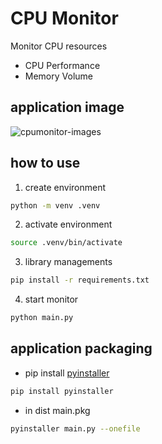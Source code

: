 # CPU Monitor
Monitor CPU resources

* CPU Performance
* Memory Volume

## application image

![cpumonitor-images](https://user-images.githubusercontent.com/55035595/150790159-34fbfbbe-d233-4cdd-9f6b-28209534ef38.png)

## how to use

1. create environment
```bash
python -m venv .venv
```

2. activate environment
```bash
source .venv/bin/activate
```

3. library managements
```bash
pip install -r requirements.txt
```

4. start monitor
```bash
python main.py
```

## application packaging

* pip install [pyinstaller](https://github.com/pyinstaller/pyinstaller/blob/fcff15e6e7ab6fad135c584c2b6cc5e0f7809319/doc/index.rst)
```bash
pip install pyinstaller
```
* in dist main.pkg
```bash
pyinstaller main.py --onefile
```
